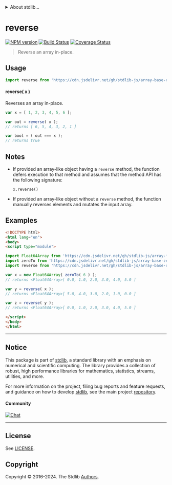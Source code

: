<!--

@license Apache-2.0

Copyright (c) 2024 The Stdlib Authors.

Licensed under the Apache License, Version 2.0 (the "License");
you may not use this file except in compliance with the License.
You may obtain a copy of the License at

   http://www.apache.org/licenses/LICENSE-2.0

Unless required by applicable law or agreed to in writing, software
distributed under the License is distributed on an "AS IS" BASIS,
WITHOUT WARRANTIES OR CONDITIONS OF ANY KIND, either express or implied.
See the License for the specific language governing permissions and
limitations under the License.

-->


<details>
  <summary>
    About stdlib...
  </summary>
  <p>We believe in a future in which the web is a preferred environment for numerical computation. To help realize this future, we've built stdlib. stdlib is a standard library, with an emphasis on numerical and scientific computation, written in JavaScript (and C) for execution in browsers and in Node.js.</p>
  <p>The library is fully decomposable, being architected in such a way that you can swap out and mix and match APIs and functionality to cater to your exact preferences and use cases.</p>
  <p>When you use stdlib, you can be absolutely certain that you are using the most thorough, rigorous, well-written, studied, documented, tested, measured, and high-quality code out there.</p>
  <p>To join us in bringing numerical computing to the web, get started by checking us out on <a href="https://github.com/stdlib-js/stdlib">GitHub</a>, and please consider <a href="https://opencollective.com/stdlib">financially supporting stdlib</a>. We greatly appreciate your continued support!</p>
</details>

# reverse

[![NPM version][npm-image]][npm-url] [![Build Status][test-image]][test-url] [![Coverage Status][coverage-image]][coverage-url] <!-- [![dependencies][dependencies-image]][dependencies-url] -->

> Reverse an array in-place.

<!-- Section to include introductory text. Make sure to keep an empty line after the intro `section` element and another before the `/section` close. -->

<section class="intro">

</section>

<!-- /.intro -->

<!-- Package usage documentation. -->



<section class="usage">

## Usage

```javascript
import reverse from 'https://cdn.jsdelivr.net/gh/stdlib-js/array-base-reverse@esm/index.mjs';
```

#### reverse( x )

Reverses an array in-place.

```javascript
var x = [ 1, 2, 3, 4, 5, 6 ];

var out = reverse( x );
// returns [ 6, 5, 4, 3, 2, 1 ]

var bool = ( out === x );
// returns true
```

</section>

<!-- /.usage -->

<!-- Package usage notes. Make sure to keep an empty line after the `section` element and another before the `/section` close. -->

<section class="notes">

## Notes

-   If provided an array-like object having a `reverse` method, the function defers execution to that method and assumes that the method API has the following signature:

    ```text
    x.reverse()
    ```

-   If provided an array-like object without a `reverse` method, the function manually reverses elements and mutates the input array.

</section>

<!-- /.notes -->

<!-- Package usage examples. -->

<section class="examples">

## Examples

<!-- eslint no-undef: "error" -->

```html
<!DOCTYPE html>
<html lang="en">
<body>
<script type="module">

import Float64Array from 'https://cdn.jsdelivr.net/gh/stdlib-js/array-float64@esm/index.mjs';
import zeroTo from 'https://cdn.jsdelivr.net/gh/stdlib-js/array-base-zero-to@esm/index.mjs';
import reverse from 'https://cdn.jsdelivr.net/gh/stdlib-js/array-base-reverse@esm/index.mjs';

var x = new Float64Array( zeroTo( 6 ) );
// returns <Float64Array>[ 0.0, 1.0, 2.0, 3.0, 4.0, 5.0 ]

var y = reverse( x );
// returns <Float64Array>[ 5.0, 4.0, 3.0, 2.0, 1.0, 0.0 ]

var z = reverse( y );
// returns <Float64Array>[ 0.0, 1.0, 2.0, 3.0, 4.0, 5.0 ]

</script>
</body>
</html>
```

</section>

<!-- /.examples -->

<!-- Section to include cited references. If references are included, add a horizontal rule *before* the section. Make sure to keep an empty line after the `section` element and another before the `/section` close. -->

<section class="references">

</section>

<!-- /.references -->

<!-- Section for related `stdlib` packages. Do not manually edit this section, as it is automatically populated. -->

<section class="related">

</section>

<!-- /.related -->

<!-- Section for all links. Make sure to keep an empty line after the `section` element and another before the `/section` close. -->


<section class="main-repo" >

* * *

## Notice

This package is part of [stdlib][stdlib], a standard library with an emphasis on numerical and scientific computing. The library provides a collection of robust, high performance libraries for mathematics, statistics, streams, utilities, and more.

For more information on the project, filing bug reports and feature requests, and guidance on how to develop [stdlib][stdlib], see the main project [repository][stdlib].

#### Community

[![Chat][chat-image]][chat-url]

---

## License

See [LICENSE][stdlib-license].


## Copyright

Copyright &copy; 2016-2024. The Stdlib [Authors][stdlib-authors].

</section>

<!-- /.stdlib -->

<!-- Section for all links. Make sure to keep an empty line after the `section` element and another before the `/section` close. -->

<section class="links">

[npm-image]: http://img.shields.io/npm/v/@stdlib/array-base-reverse.svg
[npm-url]: https://npmjs.org/package/@stdlib/array-base-reverse

[test-image]: https://github.com/stdlib-js/array-base-reverse/actions/workflows/test.yml/badge.svg?branch=v0.2.0
[test-url]: https://github.com/stdlib-js/array-base-reverse/actions/workflows/test.yml?query=branch:v0.2.0

[coverage-image]: https://img.shields.io/codecov/c/github/stdlib-js/array-base-reverse/main.svg
[coverage-url]: https://codecov.io/github/stdlib-js/array-base-reverse?branch=main

<!--

[dependencies-image]: https://img.shields.io/david/stdlib-js/array-base-reverse.svg
[dependencies-url]: https://david-dm.org/stdlib-js/array-base-reverse/main

-->

[chat-image]: https://img.shields.io/gitter/room/stdlib-js/stdlib.svg
[chat-url]: https://app.gitter.im/#/room/#stdlib-js_stdlib:gitter.im

[stdlib]: https://github.com/stdlib-js/stdlib

[stdlib-authors]: https://github.com/stdlib-js/stdlib/graphs/contributors

[umd]: https://github.com/umdjs/umd
[es-module]: https://developer.mozilla.org/en-US/docs/Web/JavaScript/Guide/Modules

[deno-url]: https://github.com/stdlib-js/array-base-reverse/tree/deno
[deno-readme]: https://github.com/stdlib-js/array-base-reverse/blob/deno/README.md
[umd-url]: https://github.com/stdlib-js/array-base-reverse/tree/umd
[umd-readme]: https://github.com/stdlib-js/array-base-reverse/blob/umd/README.md
[esm-url]: https://github.com/stdlib-js/array-base-reverse/tree/esm
[esm-readme]: https://github.com/stdlib-js/array-base-reverse/blob/esm/README.md
[branches-url]: https://github.com/stdlib-js/array-base-reverse/blob/main/branches.md

[stdlib-license]: https://raw.githubusercontent.com/stdlib-js/array-base-reverse/main/LICENSE

</section>

<!-- /.links -->
